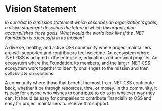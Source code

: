 # Vision Statement

_In contrast to a mission statement which describes an organization's goals, a vision statement describes the future in which the organization accomplishes those goals. What would the world look like if the .NET Foundation is successful in its mission?_

A diverse, healthy, and active OSS community where project maintainers are well supported and contributors feel welcome. An ecosystem where .NET OSS is adopted in the enterprise, education, and personal projects. An ecosystem where the Foundation, its members, and the larger .NET OSS ecosystem work together to identify challenges to the mission and then collaborate on solutions.

A community where those that benefit the most from .NET OSS contribute back, whether it be through resources, time, or money. In this community, it is easy for anyone who wishes to contribute to do so in whatever way they can. It should be easy for companies to contribute financially to OSS and easy for project maintainers to receive that support.
